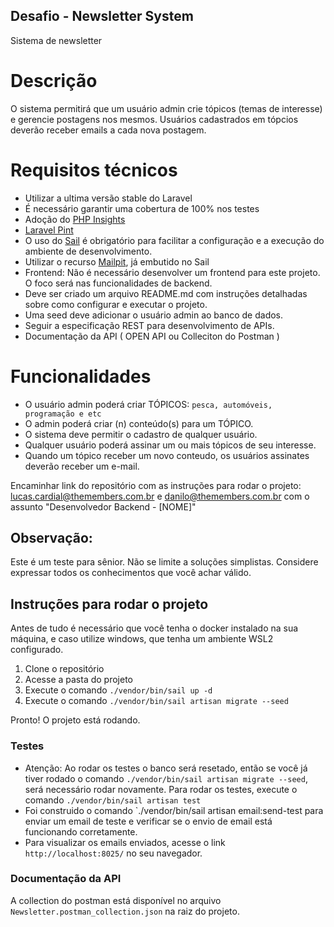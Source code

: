 ## Desafio - Newsletter System 
Sistema de newsletter


# Descrição
O sistema permitirá que um usuário admin crie tópicos (temas de interesse) e gerencie postagens nos mesmos. Usuários cadastrados em tópcios deverão receber emails a cada nova postagem.

# Requisitos técnicos

- Utilizar a ultima versão stable do Laravel
- É necessário garantir uma cobertura de 100% nos testes
- Adoção do [PHP Insights](https://phpinsights.com/)
- [Laravel Pint](https://laravel.com/docs/11.x/pint)
- O uso do [Sail](https://laravel.com/docs/11.x/sail) é obrigatório para facilitar a configuração e a execução do ambiente de desenvolvimento.
- Utilizar o recurso [Mailpit](https://laravel.com/docs/11.x/sail#previewing-emails), já embutido no Sail
- Frontend: Não é necessário desenvolver um frontend para este projeto. O foco será nas funcionalidades de backend.
- Deve ser criado um arquivo README.md com instruções detalhadas sobre como configurar e executar o projeto.
- Uma seed deve adicionar o usuário admin ao banco de dados.
- Seguir a especificação REST para desenvolvimento de APIs.
- Documentação da API ( OPEN API ou Colleciton do Postman )

# Funcionalidades

- O usuário admin poderá criar TÓPICOS: `pesca, automóveis, programação e etc`
- O admin poderá criar (n) conteúdo(s) para um TÓPICO.
- O sistema deve permitir o cadastro de qualquer usuário.
- Qualquer usuário poderá assinar um ou mais tópicos de seu interesse.
- Quando um tópico receber um novo conteudo, os usuários assinates deverão receber um e-mail.

Encaminhar link do repositório com as instruções para rodar o projeto: lucas.cardial@themembers.com.br e danilo@themembers.com.br com o assunto "Desenvolvedor Backend - [NOME]"

## Observação:
Este é um teste para sênior. Não se limite a soluções simplistas. Considere expressar todos os conhecimentos que você achar válido.

## Instruções para rodar o projeto

Antes de tudo é necessário que você tenha o docker instalado na sua máquina, e caso utilize windows, que tenha um ambiente WSL2 configurado. 

1. Clone o repositório
2. Acesse a pasta do projeto
3. Execute o comando `./vendor/bin/sail up -d`
4. Execute o comando `./vendor/bin/sail artisan migrate --seed`

Pronto! O projeto está rodando. 

### Testes

- Atenção: Ao rodar os testes o banco será resetado, então se você já tiver rodado o comando `./vendor/bin/sail artisan migrate --seed`, será necessário rodar novamente.
Para rodar os testes, execute o comando `./vendor/bin/sail artisan test`
- Foi construido o comando `./vendor/bin/sail artisan email:send-test para enviar um email de teste e verificar se o envio de email está funcionando corretamente.
- Para visualizar os emails enviados, acesse o link `http://localhost:8025/` no seu navegador.

### Documentação da API
A collection do postman está disponível no arquivo `Newsletter.postman_collection.json` na raiz do projeto.
